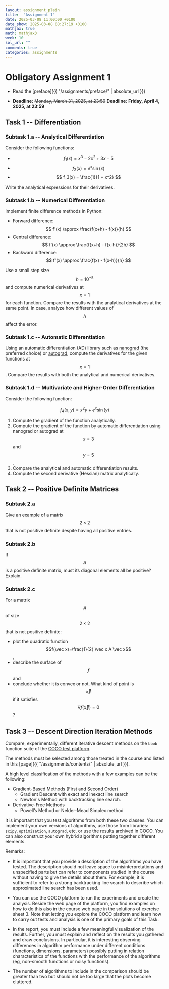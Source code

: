```yaml
---
layout: assignment_plain
title:  "Assignment 1"
date: 2025-03-08 11:00:00 +0100
date_show: 2025-03-08 08:27:19 +0100
mathjax: true
math: mathjax3
week: 10
sol_url: ""
comments: true
categories: assignments
---
```


<!-- https://pdmosses.github.io/just-the-docs-tests-old/docs/math/mathjax3/ -->

# Obligatory Assignment 1

- Read the [preface]({{ "/assignments/preface/" | absolute_url }})

- **Deadline:** <s>Monday, March 31, 2025, at 23:59</s> **Deadline: Friday, April 4, 2025, at 23:59**

## Task 1 -- Differentiation 

### Subtask 1.a -- Analytical Differentiation

Consider the following functions:

- $$ f_1(x) = x^3 - 2x^2 + 3x - 5 $$
- $$ f_2(x) = e^x \sin(x) $$
- $$ f_3(x) = \frac{1}{1 + x^2} $$

Write the analytical expressions for their derivatives.

### Subtask 1.b -- Numerical Differentiation

Implement finite difference methods in Python:

- Forward difference:  $$ f'(x) \approx \frac{f(x+h) - f(x)}{h} $$
- Central difference:  $$ f'(x) \approx \frac{f(x+h) - f(x-h)}{2h} $$
- Backward difference: $$ f'(x) \approx \frac{f(x) - f(x-h)}{h} $$
  
Use a small step size $$ h = 10^{-5} $$ and compute numerical derivatives at $$
x = 1 $$ for each function.  Compare the results with the analytical derivatives
at the same point.  In case, analyze how different values of $$ h $$ affect the
error.

### Subtask 1.c -- Automatic Differentiation

Using an automatic differentiation (AD) library such as
   [nanograd](https://github.com/rasmusbergpalm/nanograd/tree/main) (the
preferred choice) or [autograd](https://autograd.readthedocs.io/en/latest/),
compute the derivatives for the given functions at $$ x = 1 $$. Compare the
results with both the analytical and numerical derivatives.

### Subtask 1.d -- Multivariate and Higher-Order Differentiation

Consider the following function:

$$
f_4(x, y) = x^2 y + e^x \sin(y)
$$

1. Compute the gradient of the function analytically.
2. Compute the gradient of the function by automatic differentiation using
   nanograd or autograd at $$x=3$$ and $$y=5$$.
3. Compare the analytical and automatic differentiation results.
4. Compute the second derivative (Hessian) matrix analytically.

## Task 2 -- Positive Definite Matrices 

### Subtask 2.a

Give an example of a matrix $$2 \times 2$$ that is not positive definite
despite having all positive entries.

### Subtask 2.b

If $$A$$ is a positive definite matrix, must its diagonal elements all be
positive? Explain.

### Subtask 2.c

For a matrix $$A$$ of size $$2\times 2$$ that is not positive definite:

- plot the quadratic function $$f(\vec x)=\frac{1}{2} \vec x A \vec x$$, 
- describe the surface of $$f$$ and 
- conclude whether it is convex or not. What kind of point is $$\vec x$$ if it
  satisfies $$\nabla f(\vec x)=0$$?

## Task 3 -- Descent Direction Iteration Methods

Compare, experimentally, different iterative descent methods on the `bbob`
function suite of the [COCO test platform](https://coco-platform.org/).

The methods must be selected among those treated in the course and listed in
this [page]({{ "/assignments/contents/" | absolute_url }}).

A high level classification of the methods with a few examples can be the
following:

- Gradient-Based Methods (First and Second Order)
  - Gradient Descent with exact and inexact line search
  - Newton's Method with backtracking line search.
- Derivative-Free Methods
  - Powell’s Method or Nelder-Mead Simplex method

It is important that you test algorithms from both these two classes. You can
implement your own versions of algorithms, use those from libraries:
`scipy.optimization`, `autograd`, etc. or use the results archived in COCO. You
can also construct your own hybrid algorithms putting together different
elements.

Remarks:

- It is important that you provide a description of the algorithms you have
  tested. The description should not leave space to misinterpretations and
  unspecified parts but can refer to components studied in the course without
  having to give the details about them. For example, it is sufficient to refer
  to a strong backtracking line search to describe which approximated line
  search has been used.

- You can use the COCO platform to run the experiments and create the analysis.
  Beside the web page of the platform, you find examples on how to do this also
  in the course web page in the solutions of exercise sheet 3. Note that letting
  you explore the COCO platform and learn how to carry out tests and analysis
  is one of the primary goals of this Task.

- In the report, you must include a few meaningful visualization of the results.
  Further, you must explain and reflect on the results you gathered and draw
  conclusions. In particular, it is interesting observing differences in
  algorithm performance under different conditions (functions, dimensions,
  parameters) possibly putting in relation characteristics of the functions with
  the performance of the algorithms (eg, non-smooth functions or noisy
  functions).

- The number of algorithms to include in the comparison should be greater than
  two but should not be too large that the plots become cluttered.
